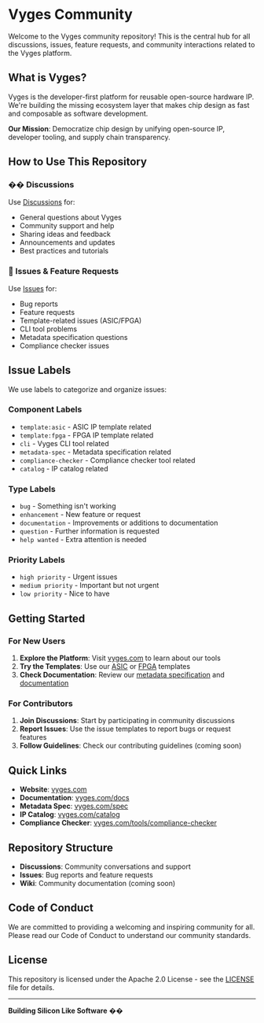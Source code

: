 # Vyges Community

Welcome to the Vyges community repository! This is the central hub for all discussions, issues, feature requests, and community interactions related to the Vyges platform.

## What is Vyges?

Vyges is the developer-first platform for reusable open-source hardware IP. We're building the missing ecosystem layer that makes chip design as fast and composable as software development.

**Our Mission**: Democratize chip design by unifying open-source IP, developer tooling, and supply chain transparency.

## How to Use This Repository

### ��️ Discussions
Use [Discussions](https://github.com/vyges/community/discussions) for:
- General questions about Vyges
- Community support and help
- Sharing ideas and feedback
- Announcements and updates
- Best practices and tutorials

### 🐛 Issues & Feature Requests
Use [Issues](https://github.com/vyges/community/issues) for:
- Bug reports
- Feature requests
- Template-related issues (ASIC/FPGA)
- CLI tool problems
- Metadata specification questions
- Compliance checker issues

## Issue Labels

We use labels to categorize and organize issues:

### Component Labels
- `template:asic` - ASIC IP template related
- `template:fpga` - FPGA IP template related
- `cli` - Vyges CLI tool related
- `metadata-spec` - Metadata specification related
- `compliance-checker` - Compliance checker tool related
- `catalog` - IP catalog related

### Type Labels
- `bug` - Something isn't working
- `enhancement` - New feature or request
- `documentation` - Improvements or additions to documentation
- `question` - Further information is requested
- `help wanted` - Extra attention is needed

### Priority Labels
- `high priority` - Urgent issues
- `medium priority` - Important but not urgent
- `low priority` - Nice to have

## Getting Started

### For New Users
1. **Explore the Platform**: Visit [vyges.com](https://vyges.com) to learn about our tools
2. **Try the Templates**: Use our [ASIC](https://github.com/vyges/vyges-ip-template/generate) or [FPGA](https://github.com/vyges/vyges-ip-fpga-template/generate) templates
3. **Check Documentation**: Review our [metadata specification](https://vyges.com/spec/) and [documentation](https://vyges.com/docs/)

### For Contributors
1. **Join Discussions**: Start by participating in community discussions
2. **Report Issues**: Use the issue templates to report bugs or request features
3. **Follow Guidelines**: Check our contributing guidelines (coming soon)

## Quick Links

- **Website**: [vyges.com](https://vyges.com)
- **Documentation**: [vyges.com/docs](https://vyges.com/docs)
- **Metadata Spec**: [vyges.com/spec](https://vyges.com/spec)
- **IP Catalog**: [vyges.com/catalog](https://vyges.com/catalog)
- **Compliance Checker**: [vyges.com/tools/compliance-checker](https://vyges.com/tools/compliance-checker)

## Repository Structure

- **Discussions**: Community conversations and support
- **Issues**: Bug reports and feature requests
- **Wiki**: Community documentation (coming soon)

## Code of Conduct

We are committed to providing a welcoming and inspiring community for all. Please read our Code of Conduct to understand our community standards.

## License

This repository is licensed under the Apache 2.0 License - see the [LICENSE](LICENSE) file for details.

---

**Building Silicon Like Software** ��
